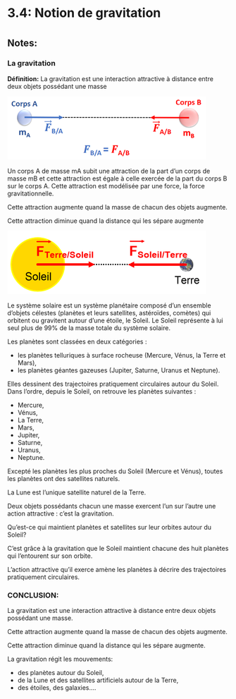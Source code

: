 
3.4: Notion de gravitation
==========================

#

## Notes:

### La gravitation

**Définition:** La gravitation est une interaction attractive à distance entre deux objets possédant une masse

![](https://raw.githubusercontent.com/inimaga/Karandoula-File-Repo/main/Images/G10/Physique/10.2.3.4.1.A.png)

Un corps A de masse mA subit une attraction de la part d’un corps de masse mB et cette attraction est égale à celle exercée de la part du corps B sur le corps A. Cette attraction est modélisée par une force, la force gravitationnelle.

Cette attraction augmente quand la masse de chacun des objets augmente.

Cette attraction diminue quand la distance qui les sépare augmente

![](https://raw.githubusercontent.com/inimaga/Karandoula-File-Repo/main/Images/G10/Physique/10.2.3.4.1.B.png)

Le système solaire est un système planétaire composé d’un ensemble d’objets célestes (planètes et leurs satellites, astéroïdes, comètes) qui orbitent ou gravitent autour d’une étoile, le Soleil. Le Soleil représente à lui seul plus de 99% de la masse totale du système solaire.

Les planètes sont classées en deux catégories :

* les planètes telluriques à surface rocheuse (Mercure, Vénus, la Terre et Mars),
* les planètes géantes gazeuses (Jupiter, Saturne, Uranus et Neptune).

Elles dessinent des trajectoires pratiquement circulaires autour du Soleil.
Dans l’ordre, depuis le Soleil, on retrouve les planètes suivantes :

* Mercure,
* Vénus,
* La Terre,
* Mars,
* Jupiter,
* Saturne,
* Uranus,
* Neptune.

Excepté les planètes les plus proches du Soleil (Mercure et Vénus), toutes les planètes ont des satellites naturels.

La Lune est l’unique satellite naturel de la Terre.

Deux objets possédants chacun une masse exercent l’un sur l’autre une action attractive : c’est la gravitation.

Qu’est-ce qui maintient planètes et satellites sur leur orbites autour du Soleil?

C’est grâce à la gravitation que le Soleil maintient chacune des huit planètes qui l’entourent sur son orbite.

L’action attractive qu’il exerce amène les planètes à décrire des trajectoires pratiquement circulaires.

### CONCLUSION:

La gravitation est une interaction attractive à distance entre deux objets possédant une masse.

Cette attraction augmente quand la masse de chacun des objets augmente.

Cette attraction diminue quand la distance qui les sépare augmente.

La gravitation régit les mouvements:

* des planètes autour du Soleil,
* de la Lune et des satellites artificiels autour de la Terre,
* des étoiles, des galaxies….

